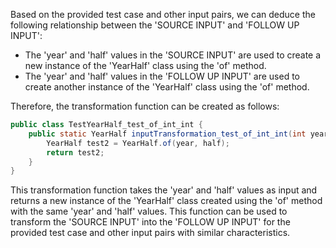 Based on the provided test case and other input pairs, we can deduce the following relationship between the 'SOURCE INPUT' and 'FOLLOW UP INPUT':

- The 'year' and 'half' values in the 'SOURCE INPUT' are used to create a new instance of the 'YearHalf' class using the 'of' method.
- The 'year' and 'half' values in the 'FOLLOW UP INPUT' are used to create another instance of the 'YearHalf' class using the 'of' method.

Therefore, the transformation function can be created as follows:

```java
public class TestYearHalf_test_of_int_int {
    public static YearHalf inputTransformation_test_of_int_int(int year, int half)  {
        YearHalf test2 = YearHalf.of(year, half);
        return test2;
    }
}
```

This transformation function takes the 'year' and 'half' values as input and returns a new instance of the 'YearHalf' class created using the 'of' method with the same 'year' and 'half' values. This function can be used to transform the 'SOURCE INPUT' into the 'FOLLOW UP INPUT' for the provided test case and other input pairs with similar characteristics.